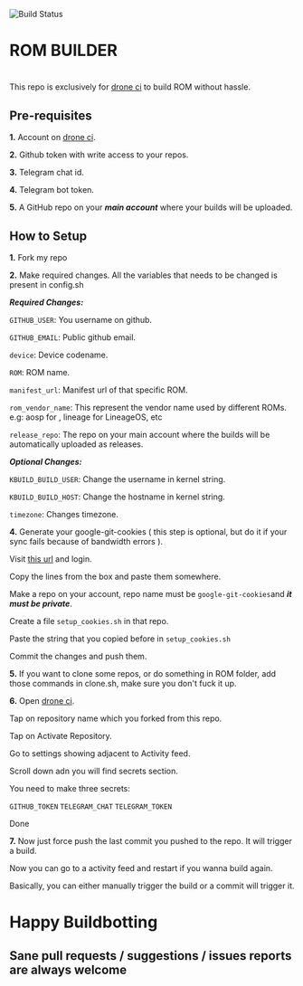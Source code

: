 ![Build Status](https://cloud.drone.io/api/badges/JarlPenguin/releases/status.svg)

# ROM BUILDER
#
This repo is exclusively for [drone ci](https://cloud.drone.io/) to build ROM without hassle.

## Pre-requisites

**1.** Account on [drone ci](https://cloud.drone.io/).

**2.** Github token with write access to your repos.

**3.** Telegram chat id.

**4.** Telegram bot token.

**5.** A GitHub repo on your ___main account___ where your builds will be uploaded.


## How to Setup

**1.** Fork my repo

**2.** Make required changes. All the variables that needs to be changed is present in config.sh


___Required Changes:___
 
  `GITHUB_USER`: You username on github.

  `GITHUB_EMAIL`: Public github email.

  `device`: Device codename.

  `ROM`: ROM name.

  `manifest_url`: Manifest url of that specific ROM.

  `rom_vendor_name`: This represent the vendor name used by different ROMs. e.g: aosp for , lineage for LineageOS, etc

  `release_repo`: The repo on your main account where the builds will be automatically uploaded as releases.
    

___Optional Changes:___
 
 `KBUILD_BUILD_USER`: Change the username in kernel string.

 `KBUILD_BUILD_HOST`: Change the hostname in kernel string.

 `timezone`: Changes timezone.


**4.** Generate your google-git-cookies ( this step is optional, but do it if your sync fails because of bandwidth errors ).

Visit [this url](https://accounts.google.com/o/oauth2/auth?response_type=code&access_type=offline&approval_prompt=force&client_id=413937457453.apps.googleusercontent.com&scope=https://www.googleapis.com/auth/gerritcodereview&redirect_uri=https://www.googlesource.com/new-password&state=android) and login.

Copy the lines from the box and paste them somewhere.

Make a repo on your account, repo name must be `google-git-cookies`and ___it must be private___.

Create a file `setup_cookies.sh` in that repo.

Paste the string that you copied before in `setup_cookies.sh`

Commit the changes and push them.

**5.** If you want to clone some repos, or do something in ROM folder, add those commands in clone.sh, make sure you don't fuck it up.

**6.** Open [drone ci](https://cloud.drone.io/).

Tap on repository name which you forked from this repo.

Tap on Activate Repository.

Go to settings showing adjacent to Activity feed.

Scroll down adn you will find secrets section.

You need to make three secrets:

`GITHUB_TOKEN` `TELEGRAM_CHAT` `TELEGRAM_TOKEN`

Done

**7.** Now just force push the last commit you pushed to the repo. It will trigger a build.

Now you can go to a activity feed and restart if you wanna build again.

Basically, you can either manually trigger the build or a commit will trigger it.
#
# Happy Buildbotting

## Sane pull requests / suggestions / issues reports are always welcome

